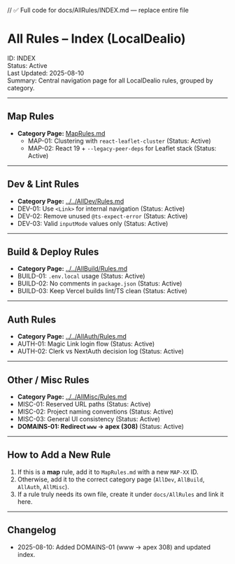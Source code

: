 // ✅ Full code for docs/AllRules/INDEX.md — replace entire file

# All Rules – Index (LocalDealio)

ID: INDEX  
Status: Active  
Last Updated: 2025-08-10  
Summary: Central navigation page for all LocalDealio rules, grouped by category.

---

## Map Rules
- **Category Page:** [MapRules.md](./MapRules.md)
  - MAP-01: Clustering with `react-leaflet-cluster` (Status: Active)
  - MAP-02: React 19 + `--legacy-peer-deps` for Leaflet stack (Status: Active)

---

## Dev & Lint Rules
- **Category Page:** [../../AllDev/Rules.md](../../AllDev/Rules.md)
- DEV-01: Use `<Link>` for internal navigation (Status: Active)
- DEV-02: Remove unused `@ts-expect-error` (Status: Active)
- DEV-03: Valid `inputMode` values only (Status: Active)

---

## Build & Deploy Rules
- **Category Page:** [../../AllBuild/Rules.md](../../AllBuild/Rules.md)
- BUILD-01: `.env.local` usage (Status: Active)
- BUILD-02: No comments in `package.json` (Status: Active)
- BUILD-03: Keep Vercel builds lint/TS clean (Status: Active)

---

## Auth Rules
- **Category Page:** [../../AllAuth/Rules.md](../../AllAuth/Rules.md)
- AUTH-01: Magic Link login flow (Status: Active)
- AUTH-02: Clerk vs NextAuth decision log (Status: Active)

---

## Other / Misc Rules
- **Category Page:** [../../AllMisc/Rules.md](../../AllMisc/Rules.md)
- MISC-01: Reserved URL paths (Status: Active)
- MISC-02: Project naming conventions (Status: Active)
- MISC-03: General UI consistency (Status: Active)
- **DOMAINS-01: Redirect `www` → apex (308)** (Status: Active)

---

## How to Add a New Rule
1. If this is a **map** rule, add it to `MapRules.md` with a new `MAP-XX` ID.
2. Otherwise, add it to the correct category page (`AllDev`, `AllBuild`, `AllAuth`, `AllMisc`).
3. If a rule truly needs its own file, create it under `docs/AllRules` and link it here.

---

## Changelog
- 2025-08-10: Added DOMAINS-01 (www → apex 308) and updated index.
